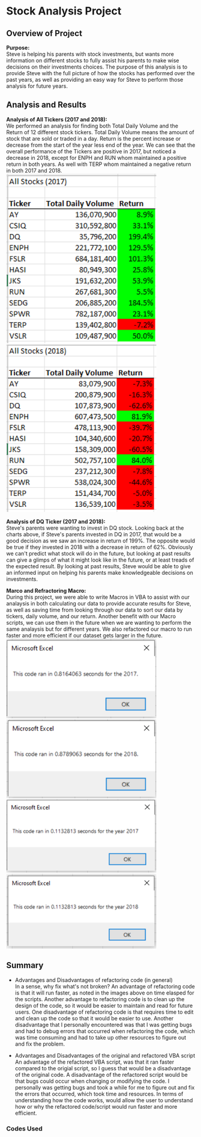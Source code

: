 # Stock Analysis Project

## Overview of Project

**Purpose:**  
Steve is helping his parents with stock investments, but wants more information on different stocks to fully assist his parents to make wise decisions on their investments choices. The purpose of this analysis is to provide Steve with the full picture of how the stocks has performed over the past years, as well as providing an easy way for Steve to perform those analysis for future years.

## Analysis and Results

**Analysis of All Tickers (2017 and 2018):**  
We performed an analysis for finding both Total Daily Volume and the Return of 12 different stock tickers. Total Daily Volume means the amount of stock that are sold or traded in a day. Return is the percent increase or decrease from the start of the year less end of the year. We can see that the overall performance of the Tickers are positive in 2017, but noticed a decrease in 2018, except for ENPH and RUN whom maintained a positive return in both years. As well with TERP whom maintained a negative return in both 2017 and 2018.  
<img src="Resources/All_Stocks_Analysis_2017.PNG" width="400"> <img src="Resources/All_Stocks_Analysis_2018.PNG" width="400">

**Analysis of DQ Ticker (2017 and 2018):**  
Steve's parents were wanting to invest in DQ stock. Looking back at the charts above, if Steve's parents invested in DQ in 2017, that would be a good decision as we saw an increase in return of 199%. The opposite would be true if they invested in 2018 with a decrease in return of 62%. Obviously we can't predict what stock will do in the future, but looking at past results can give a glimps of what it might look like in the future, or at least treads of the expected result. By looking at past results, Steve would be able to give an informed input on helping his parents make knowledgeable decisions on investments.

**Marco and Refractoring Macro:**  
During this project, we were able to write Macros in VBA to assist with our analaysis in both calculating our data to provide accurate results for Steve, as well as saving time from looking through our data to sort our data by tickers, daily volume, and our return. Another benefit with our Macro scripts, we can use them in the future when we are wanting to perform the same analaysis but for different years. We also refactored our macro to run faster and more efficient if our dataset gets larger in the future.  
<img src="Resources/VBA_Challenge_2017(slow).PNG" width="400"> <img src="Resources/VBA_Challenge_2018(slow).PNG" width="400">
<img src="Resources/VBA_Challenge_2017(fast).PNG" width="400"> <img src="Resources/VBA_Challenge_2018(fast).PNG" width="400">


## Summary 

- Advantages and Disadvantages of refactoring code (in general)  
In a sense, why fix what's not broken? An advantage of refactoring code is that it will run faster, as noted in the images above on time elasped for the scripts. Another advantage to refactoring code is to clean up the design of the code, so it would be easier to maintain and read for future users. One disadvantage of refactoring code is that requires time to edit and clean up the code so that it would be easier to use. Another disadvantage that I personally encountered was that I was getting bugs and had to debug errors that occurred when refactoring the code, which was time consuming and had to take up other resources to figure out and fix the problem.


- Advantages and Disadvantages of the original and refactored VBA script  
An advantage of the refactored VBA script, was that it ran faster compared to the origial script, so I guess that would be a disadvantage of the original code. A disadvantage of the refactored script would be that bugs could occur when changing or modifying the code. I personally was getting bugs and took a while for me to figure out and fix the errors that occurred, which took time and resources. In terms of understanding how the code works, would allow the user to understand how or why the refactored code/script would run faster and more efficient.



### Codes Used
